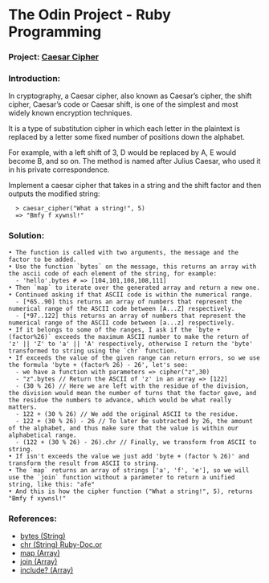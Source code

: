 # **The Odin Project - Ruby Programming**

### **Project: [Caesar Cipher](cipher.rb)**

### **Introduction:**

In cryptography, a Caesar cipher, also known as Caesar’s cipher, the shift cipher, Caesar’s code or Caesar shift, is one of the simplest and most widely known encryption techniques. 

It is a type of substitution cipher in which each letter in the plaintext is replaced by a letter some fixed number of positions down the alphabet. 

For example, with a left shift of 3, D would be replaced by A, E would become B, and so on. The method is named after Julius Caesar, who used it in his private correspondence.

Implement a caesar cipher that takes in a string and the shift factor and then outputs the modified string:

```irb
  > caesar_cipher("What a string!", 5)
  => "Bmfy f xywnsl!"
```

### **Solution:**

    • The function is called with two arguments, the message and the factor to be added.
    • Use the function `bytes` on the message, this returns an array with the ascii code of each element of the string, for example:
      - 'hello'.bytes # => [104,101,108,108,111]
    • Then `map` to iterate over the generated array and return a new one.
    • Continued asking if that ASCII code is within the numerical range.
      - [*65..90] this returns an array of numbers that represent the numerical range of the ASCII code between [A...Z] respectively.
      - [*97..122] this returns an array of numbers that represent the numerical range of the ASCII code between [a...z] respectively.
    • If it belongs to some of the ranges, I ask if the `byte + (factor%26)` exceeds the maximum ASCII number to make the return of 'z' || 'Z' to 'a' || 'A' respectively, otherwise I return the 'byte' transformed to string using the `chr` function.
    • If exceeds the value of the given range can return errors, so we use the formula 'byte + (factor% 26) - 26', let's see:
      - we have a function with parameters => cipher("z",30)
      - "z".bytes // Return the ASCII of 'z' in an array => [122]
      - (30 % 26) // Here we are left with the residue of the division, the division would mean the number of turns that the factor gave, and the residue the numbers to advance, which would be what really matters.
      - 122 + (30 % 26) // We add the original ASCII to the residue.
      - 122 + (30 % 26) - 26 // To later be subtracted by 26, the amount of the alphabet, and thus make sure that the value is within our alphabetical range.
      - (122 + (30 % 26) - 26).chr // Finally, we transform from ASCII to string.
    • If isn't exceeds the value we just add 'byte + (factor % 26)' and transform the result from ASCII to string.
    • The `map` returns an array of strings ['a', 'f', 'e'], so we will use the `join` function without a parameter to return a unified string, like this: "afe"
    • And this is how the cipher function ("What a string!", 5), returns "Bmfy f xywnsl!"

### **References:**

* [bytes (String)](https://ruby-doc.org/core-2.6/String.html#method-i-bytes)
* [chr (String) Ruby-Doc.or](https://ruby-doc.org/core-2.7.1/String.html#method-i-chr)
* [map (Array)](https://ruby-doc.org/core-2.7.0/Array.html#method-i-map)
* [join (Array)](https://ruby-doc.org/core-2.7.0/Array.html#method-i-join)
* [include? (Array)](https://ruby-doc.org/core-2.5.0/Array.html#method-i-include-3F)